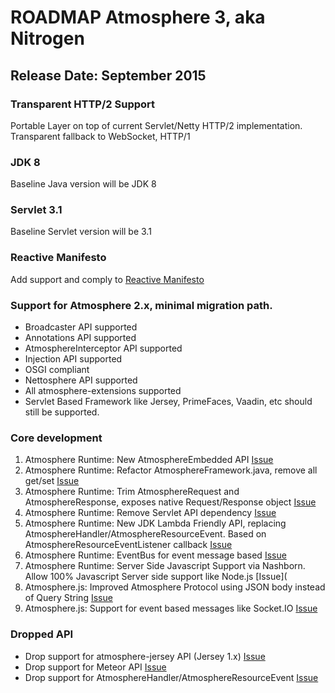 # ROADMAP Atmosphere 3, aka Nitrogen

## Release Date: September 2015

### Transparent HTTP/2 Support
Portable Layer on top of current Servlet/Netty HTTP/2 implementation. Transparent fallback to WebSocket, HTTP/1

### JDK 8
Baseline Java version will be JDK 8

### Servlet 3.1
Baseline Servlet version will be 3.1

### Reactive Manifesto
Add support and comply to [Reactive Manifesto](http://www.reactivemanifesto.org/)

### Support for Atmosphere 2.x, minimal migration path.
* Broadcaster API supported
* Annotations API supported
* AtmosphereInterceptor API supported
* Injection API supported
* OSGI compliant
* Nettosphere API supported
* All atmosphere-extensions supported
* Servlet Based Framework like Jersey, PrimeFaces, Vaadin, etc should still be supported.

### Core development
1. Atmosphere Runtime: New AtmosphereEmbedded API [Issue]()
2. Atmosphere Runtime: Refactor AtmosphereFramework.java, remove all get/set [Issue]()
3. Atmosphere Runtime: Trim AtmosphereRequest and AtmosphereResponse, exposes native Request/Response object [Issue]()
4. Atmosphere Runtime: Remove Servlet API dependency [Issue]()
5. Atmosphere Runtime: New JDK Lambda Friendly API, replacing AtmosphereHandler/AtmosphereResourceEvent. Based on AtmosphereResourceEventListener callback [Issue]()
6. Atmosphere Runtime: EventBus for event message based [Issue]()
7. Atmosphere Runtime: Server Side Javascript Support via Nashborn. Allow 100% Javascript Server side support like Node.js [Issue](
8. Atmosphere.js: Improved Atmosphere Protocol using JSON body instead of Query String [Issue]()
9. Atmosphere.js: Support for event based messages like Socket.IO [Issue]()

### Dropped API
* Drop support for atmosphere-jersey API (Jersey 1.x) [Issue]()
* Drop support for Meteor API  [Issue]()
* Drop support for AtmosphereHandler/AtmosphereResourceEvent  [Issue]()
